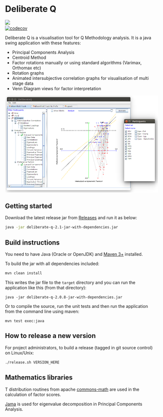 # Deliberate Q

<a href="https://travis-ci.com/DeliberativeAnalysis/DeliberateQ"><img src="https://travis-ci.com/DeliberativeAnalysis/DeliberateQ.svg"/></a><br/>
[![codecov](https://codecov.io/gh/DeliberativeAnalysis/DeliberateQ/branch/master/graph/badge.svg)](https://codecov.io/gh/DeliberativeAnalysis/DeliberateQ)

Deliberate Q is a visualisation tool for Q Methodology analysis. It is a java swing application with these features:

* Principal Components Analysis
* Centroid Method
* Factor rotations manually or using standard algorithms (Varimax, Orthomax etc)
* Rotation graphs
* Animated intersubjective correlation graphs for visualisation of multi stage data
* Venn Diagram views for factor interpretation

<img src="docs/images/dq.png?raw"/>

## Getting started

Download the latest release jar from [Releases](https://github.com/DeliberativeAnalysis/DeliberateQ/releases) and run it as below:

```bash
java -jar deliberate-q-2.1-jar-with-dependencies.jar
```

## Build instructions

You need to have Java (Oracle or OpenJDK) and [Maven 3+](https://maven.apache.org/) installed.

To build the jar with all dependencies included:

```bash
mvn clean install
```

This writes the jar file to the `target` directory and you can run the application like this (from that directory):

```
java -jar deliberate-q-2.0.8-jar-with-dependencies.jar
```

Or to compile the source, run the unit tests and then run the application from the command line using maven:

```
mvn test exec:java
```

## How to release a new version
For project administrators, to build a release (tagged in git source control) on Linux/Unix:

```bash
./release.sh VERSION_HERE
```
## Mathematics libraries

T distribution routines from apache [commons-math](http://commons.apache.org/proper/commons-math/) are used in the calculation of factor scores.

[Jama](http://math.nist.gov/javanumerics/jama/) is used for eigenvalue decomposition in Principal Components Analysis.
